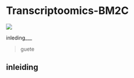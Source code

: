 # Transcriptoomics-BM2C
<p align =”center”>
<img src = “assets/rheuma en geen rheuma.jpeg”
width = “200”/>
</p>



inleding___

>guete
>

## inleiding

